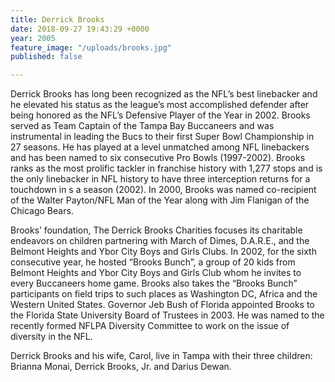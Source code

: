 ```yaml
---
title: Derrick Brooks
date: 2018-09-27 19:43:29 +0000
year: 2005
feature_image: "/uploads/brooks.jpg"
published: false

---
```

Derrick Brooks has long been recognized as the NFL’s best linebacker and he elevated his status as the league’s most accomplished defender after being honored as the NFL’s Defensive Player of the Year in 2002. Brooks served as Team Captain of the Tampa Bay Buccaneers and was instrumental in leading the Bucs to their first Super Bowl Championship in 27 seasons. He has played at a level unmatched among NFL linebackers and has been named to six consecutive Pro Bowls (1997-2002). Brooks ranks as the most prolific tackler in franchise history with 1,277 stops and is the only linebacker in NFL history to have three interception returns for a touchdown in s a season (2002). In 2000, Brooks was named co-recipient of the Walter Payton/NFL Man of the Year along with Jim Flanigan of the Chicago Bears.

Brooks’ foundation, The Derrick Brooks Charities focuses its charitable endeavors on children partnering with March of Dimes, D.A.R.E., and the Belmont Heights and Ybor City Boys and Girls Clubs. In 2002, for the sixth consecutive year, he hosted “Brooks Bunch”, a group of 20 kids from Belmont Heights and Ybor City Boys and Girls Club whom he invites to every Buccaneers home game. Brooks also takes the “Brooks Bunch” participants on field trips to such places as Washington DC, Africa and the Western United States. Governor Jeb Bush of Florida appointed Brooks to the Florida State University Board of Trustees in 2003. He was named to the recently formed NFLPA Diversity Committee to work on the issue of diversity in the NFL.

Derrick Brooks and his wife, Carol, live in Tampa with their three children: Brianna Monai, Derrick Brooks, Jr. and Darius Dewan.